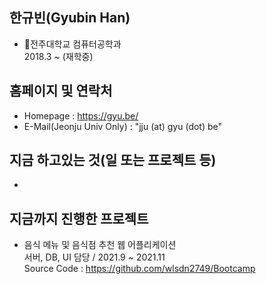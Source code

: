 ## 한규빈(Gyubin Han)
- 🏤전주대학교 컴퓨터공학과<br>2018.3 ~ (재학중)

## 홈페이지 및 연락처
- Homepage : https://gyu.be/
- E-Mail(Jeonju Univ Only) : "jju (at) gyu (dot) be"

## 지금 하고있는 것(일 또는 프로젝트 등)
- 

## 지금까지 진행한 프로젝트
- 음식 메뉴 및 음식점 추천 웹 어플리케이션<br>서버, DB, UI 담당 / 2021.9 ~ 2021.11<br>Source Code : https://github.com/wlsdn2749/Bootcamp
